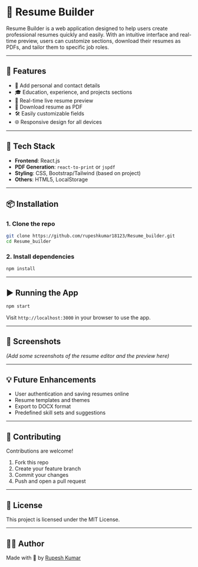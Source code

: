 # 📄 Resume Builder

Resume Builder is a web application designed to help users create professional resumes quickly and easily. With an intuitive interface and real-time preview, users can customize sections, download their resumes as PDFs, and tailor them to specific job roles.

---

## 🚀 Features

- 🧑 Add personal and contact details
- 🎓 Education, experience, and projects sections
- 🎨 Real-time live resume preview
- 📄 Download resume as PDF
- 🛠️ Easily customizable fields
- 🌐 Responsive design for all devices

---

## 🧰 Tech Stack

- **Frontend**: React.js
- **PDF Generation**: `react-to-print` or `jspdf`
- **Styling**: CSS, Bootstrap/Tailwind (based on project)
- **Others**: HTML5, LocalStorage

---

## 📦 Installation

### 1. Clone the repo

```bash
git clone https://github.com/rupeshkumar18123/Resume_builder.git
cd Resume_builder
````

### 2. Install dependencies

```bash
npm install
```

---

## ▶️ Running the App

```bash
npm start
```

Visit `http://localhost:3000` in your browser to use the app.

---

## 📸 Screenshots

*(Add some screenshots of the resume editor and the preview here)*

---

## 💡 Future Enhancements

* User authentication and saving resumes online
* Resume templates and themes
* Export to DOCX format
* Predefined skill sets and suggestions

---

## 🤝 Contributing

Contributions are welcome!

1. Fork this repo
2. Create your feature branch
3. Commit your changes
4. Push and open a pull request

---

## 📄 License

This project is licensed under the MIT License.

---

## 🙋‍♂️ Author

Made with 💼 by [Rupesh Kumar](https://github.com/rupeshkumar18123)

```

